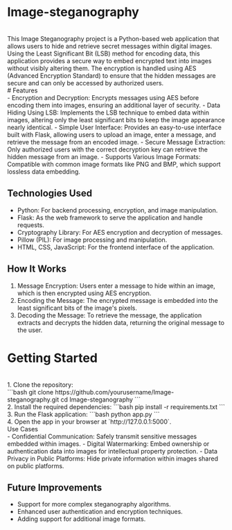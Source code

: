 # Image-steganography
<br>
This Image Steganography project is a Python-based web application that allows users to hide and retrieve secret messages within digital images. Using the Least Significant Bit (LSB) method for encoding data, this application provides a secure way to embed encrypted text into images without visibly altering them. The encryption is handled using AES (Advanced Encryption Standard) to ensure that the hidden messages are secure and can only be accessed by authorized users.
<br>
# Features
<br>
- Encryption and Decryption: Encrypts messages using AES before encoding them into images, ensuring an additional layer of security.
- Data Hiding Using LSB: Implements the LSB technique to embed data within images, altering only the least significant bits to keep the image appearance nearly identical.
- Simple User Interface: Provides an easy-to-use interface built with Flask, allowing users to upload an image, enter a message, and retrieve the message from an encoded image.
- Secure Message Extraction: Only authorized users with the correct decryption key can retrieve the hidden message from an image.
- Supports Various Image Formats: Compatible with common image formats like PNG and BMP, which support lossless data embedding.

## Technologies Used

- Python: For backend processing, encryption, and image manipulation.
- Flask: As the web framework to serve the application and handle requests.
- Cryptography Library: For AES encryption and decryption of messages.
- Pillow (PIL): For image processing and manipulation.
- HTML, CSS, JavaScript: For the frontend interface of the application.

## How It Works

1. Message Encryption: Users enter a message to hide within an image, which is then encrypted using AES encryption.
2. Encoding the Message: The encrypted message is embedded into the least significant bits of the image's pixels.
3. Decoding the Message: To retrieve the message, the application extracts and decrypts the hidden data, returning the original message to the user.

# Getting Started
<br>
1. Clone the repository:<br>
   ```bash
   git clone https://github.com/yourusername/Image-steganography.git
   cd Image-steganography
   ```
<br>
2. Install the required dependencies:
   ```bash
   pip install -r requirements.txt
   ```
<br>
3. Run the Flask application:
   ```bash
   python app.py
   ```
<br>
4. Open the app in your browser at `http://127.0.0.1:5000`.
<br>
 Use Cases
 <br>
- Confidential Communication: Safely transmit sensitive messages embedded within images.
- Digital Watermarking: Embed ownership or authentication data into images for intellectual property protection.
- Data Privacy in Public Platforms: Hide private information within images shared on public platforms.

## Future Improvements

- Support for more complex steganography algorithms.
- Enhanced user authentication and encryption techniques.
- Adding support for additional image formats.
